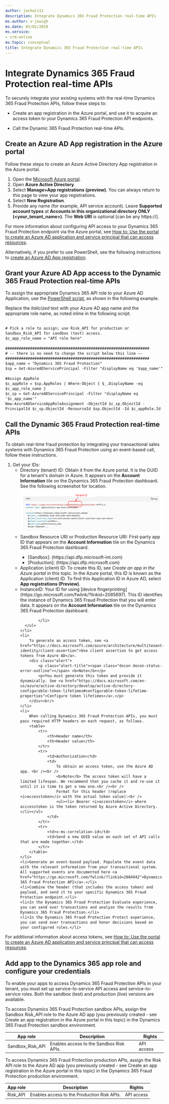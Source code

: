 ```yaml
---
author: jackwi111
description: Integrate Dynamics 365 Fraud Protection real-time APIs
ms.author: v-jowigh
ms.date: 03/01/2019
ms.service:
- crm-online
ms.topic: conceptual
title: Integrate Dynamics 365 Fraud Protection real-time APIs
---
```


# Integrate Dynamics 365 Fraud Protection real-time APIs

To securely integrate your existing systems with the real-time Dynamics 365 Fraud Protection APIs, follow these steps to:

- Create an app registration in the Azure portal, and use it to acquire an access token to your Dynamics 365 Fraud Protection API endpoints.

- Call the Dynamic 365 Fraud Protection real-time APIs.

## Create an Azure AD App registration in the Azure portal 

Follow these steps to create an Azure Active Directory App registration in the Azure portal.

1. Open the [Microsoft Azure portal](https://portal.azure.com).
1. Open **Azure Active Directory**.
1. Select **Manage>App registrations (preview)**. You can always return to this page to view your app registrations.
1. Select **New Registration**.
1. Provide any name (for example, API service account). Leave **Supported account types** at **Accounts in this organizational directory ONLY (<your_tenant_name>)**. The **Web URI** is optional [can be any https://].

For more information about configuring API access to your Dynamics 365 Fraud Protection endpoint via the Azure portal, see [How to: Use the portal to create an Azure AD application and service principal that can access resources](https://docs.microsoft.com/en-us/azure/active-directory/develop/howto-create-service-principal-portal).

Alternatively, if you prefer to use PowerShell, see the following instructions to [create an Azure AD App registration]( https://docs.microsoft.com/en-us/powershell/module/azurerm.resources/new-azurermadapplication?view=azurermps-6.13.0).

## Grant your Azure AD App access to the Dynamic 365 Fraud Protection real-time APIs

To assign the appropriate Dynamics 365 API role to your Azure AD Application, use the [PowerShell script](https://docs.microsoft.com/en-us/powershell/module/azuread/new-azureadserviceapproleassignment?view=azureadps-2.0), as shown in the following example.

Replace the *italicized* text with your Azure AD app name and the appropriate role name, as noted inline in the following script.

```$c_app_name = "your Azure AD application display name here"

# Pick a role to assign; use Risk_API for production or Sandbox_Risk_API for sandbox (test) access.
$c_app_role_name = "API role here"

################################################################
# -- there is no need to change the script below this line –- 
################################################################
$app_name = "Dynamics 365 Fraud Protection"
$sp = Get-AzureADServicePrincipal -Filter "displayName eq '$app_name'"

#Assign AppRole
$c_appRole = $sp.AppRoles | Where-Object { $_.DisplayName -eq $c_app_role_name }
$c_sp = Get-AzureADServicePrincipal -Filter "displayName eq '$c_app_name'"
New-AzureADServiceAppRoleAssignment -ObjectId $c_sp.ObjectId -PrincipalId $c_sp.ObjectId -ResourceId $sp.ObjectId -Id $c_appRole.Id 
```

## Call the Dynamic 365 Fraud Protection real-time APIs

To obtain real-time fraud protection by integrating your transactional sales systems with Dynamics 365 Fraud Protection using an event-based call, follow these instructions.

<ol>
    <li>Get your IDs:
      <ul><li>Directory (tenant) ID: Obtain it from the Azure portal. It is the GUID for a tenant's domain in Azure. It appears on the <b>Account Information</b> tile on the Dynamics 365 Fraud Protection dashboard. See the following screenshot for location.</li>
            <img src="media/integrate-apis-images/tenantID.png" alt="integrate TenantID" title="integrate TenantID" />
            <li>Sandbox Resource URI or Production Resource URI: First-party app ID that appears on the <b>Account Information</b> tile on the Dynamics 365 Fraud Protection dashboard.</li>
            <ul><li>[Sandbox]: (https://api.dfp.microsoft-int.com)</li>
                  <li>[Production]: (https://api.dfp.microsoft.com)</li></ul> 
            <li>Application (client) ID: To create this ID, see <i>Create an app in the Azure portal</i> in this topic. In the Azure portal, this ID is known as the Application (client) ID. To find this Application ID in Azure AD, select <b>App registrations (Preview)</b>.</li>
            <li>InstanceID: Your ID for using [device fingerprinting](https://go.microsoft.com/fwlink/?linkid=2085697). This ID identifies the instance of Dynamics 365 Fraud Protection that you will enter data. It appears on the <b>Account Information</b> tile on the Dynamics 365 Fraud Protection dashboard.<br/>
            
            </li>
      </ul>
    </li>
    <li>
        To generate an access token, see <a href="https://docs.microsoft.com/azure/architecture/multitenant-identity/client-assertion">Use client assertion to get access tokens from Azure AD</a>.
        <div class="alert">
            <p class="alert-title"><span class="docon docon-status-error-outline"></span> <b>Note</b></p>
            <p>You must generate this token and provide it dynamically. See <a href="https://docs.microsoft.com/en-us/azure/active-directory/develop/active-directory-configurable-token-lifetimes#configurable-token-lifetime-properties">Configure token lifetimes</a>.</p>
        </div><br/>
    </li>
    <li>
        When calling Dynamics 365 Fraud Protection APIs, you must pass required HTTP headers on each request, as follows.
        <table>
            <tr>
                <th>Header name</th>
                <th>Header value</th>
            </tr>
            <tr>
                <td>Authorization</td>
                <td>
                    To obtain an access token, use the Azure AD app. <br /><br />
                    <b>Note</b> The access token will have a limited lifespan. We recommend that you cache it and re-use it until it is time to get a new one.<br /><br />
                    Format for this header (replace <i>accesstoken</i> with the actual token value):<br />
                    <ul><li> Bearer <i>accesstoken</i> where acccesstoken is the token returned by Azure Active Directory.</li></ul>
                </td>
            </tr>
            <tr>
                <td>x-ms-correlation-id</td>
                <td>Send a new GUID value on each set of API calls that are made together.</td>
            </tr>
        </table>
    </li>
    <li>Generate an event-based payload. Populate the event data with the relevant information from your transactional system. All supported events are documented here <a href="https://go.microsoft.com/fwlink/?linkid=2084942">Dynamics 365 Fraud Protection API</a>.</li>
    <li>Combine the header (that includes the access token) and payload, and send it to your specific Dynamics 365 Fraud Protection endpoint.</li>
    <li>In the Dynamics 365 Fraud Protection Evaluate experience, you can send over transactions and analyze the results from Dynamics 365 Fraud Protection.</li>
    <li>In the Dynamics 365 Fraud Protection Protect experience, you can send over transactions and honor decisions based on your configured rules.</li>
</ol>

For additional information about access tokens, see [How to: Use the portal to create an Azure AD application and service principal that can access resources](https://docs.microsoft.com/en-us/azure/active-directory/develop/howto-create-service-principal-portal).

## Add app to the Dynamics 365 app role and configure your credentials

To enable your apps to access Dynamics 365 Fraud Protection APIs in your tenant, you must set up service-to-service API access and service-to-service roles. Both the sandbox (test) and production (live) versions are available.

To access Dynamics 365 Fraud Protection sandbox APIs, assign the Sandbox Risk_API role to the Azure AD app (you previously created - see Create an app registration in the Azure portal in this topic) in the Dynamics 365 Fraud Protection sandbox environment.

|App role   |Description   |Rights   |
|---|---|---|
|Sandbox_Risk_API   |Enables access to the Sandbox Risk APIs.   |API access   |
      
To access Dynamics 365 Fraud Protection production APIs, assign the Risk API role to the Azure AD app (you previously created - see Create an app registration in the Azure portal in this topic) in the Dynamics 365 Fraud Protection production environment.
        
|App role   |Description   |Rights   |
|---|---|---|
|Risk_API   |Enables access to the Production Risk APIs.   |API access   |


